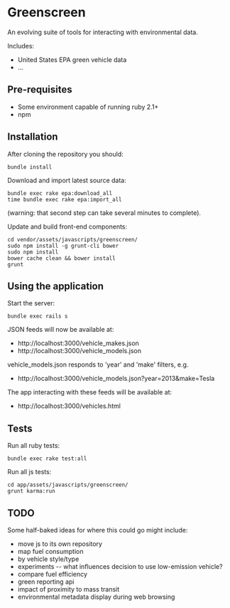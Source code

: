 Greenscreen
===========

An evolving suite of tools for interacting with environmental data.

Includes:

 * United States EPA green vehicle data
 * ...

Pre-requisites
--------------

 * Some environment capable of running ruby 2.1+
 * npm


Installation
------------

After cloning the repository you should:

    bundle install

Download and import latest source data:

    bundle exec rake epa:download_all
    time bundle exec rake epa:import_all

(warning: that second step can take several minutes to complete).

Update and build front-end components:

    cd vendor/assets/javascripts/greenscreen/
    sudo npm install -g grunt-cli bower
    sudo npm install
    bower cache clean && bower install
    grunt


Using the application
---------------------

Start the server:

    bundle exec rails s

JSON feeds will now be available at:

 * http://localhost:3000/vehicle_makes.json
 * http://localhost:3000/vehicle_models.json

vehicle_models.json responds to 'year' and 'make' filters, e.g.

 * http://localhost:3000/vehicle_models.json?year=2013&make=Tesla

The app interacting with these feeds will be available at:

 * http://localhost:3000/vehicles.html


Tests
-----

Run all ruby tests:

    bundle exec rake test:all

Run all js tests:

    cd app/assets/javascripts/greenscreen/
    grunt karma:run

TODO
----

Some half-baked ideas for where this could go might include:

 * move js to its own repository
 * map fuel consumption
 * by vehicle style/type
 * experiments -- what influences decision to use low-emission vehicle?
 * compare fuel efficiency
 * green reporting api
 * impact of proximity to mass transit
 * environmental metadata display during web browsing
